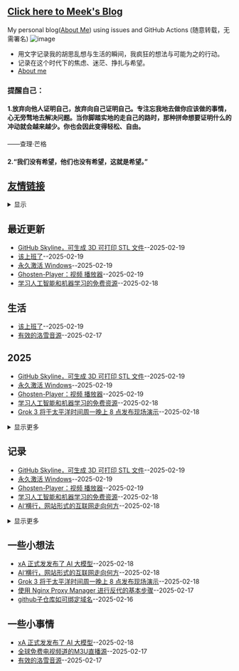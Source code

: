 ## [Click here to Meek's Blog](https://meektion.github.io/)
My personal blog([About Me](https://meektion.github.io/2025/02/16/8_About/)) using issues and GitHub Actions (随意转载，无需署名)
![image](https://github.com/user-attachments/assets/a168bf11-661e-4566-b042-7fc9544de528)

* 用文字记录我的胡思乱想与生活的瞬间，我疯狂的想法与可能为之的行动。  
* 记录在这个时代下的焦虑、迷茫、挣扎与希望。
* [About me](https://github.com/myogg/myogg)

### 提醒自己：
#### 1.放弃向他人证明自己，放弃向自己证明自己。专注忘我地去做你应该做的事情，心无旁骛地去解决问题。当你脚踏实地的走自己的路时，那种拼命想要证明什么的冲动就会越来越少。你也会因此变得轻松、自由。

——查理·芒格

#### 2.“我们没有希望，他们也没有希望，这就是希望。”

## [友情链接](https://github.com/meektion/gitblog/issues/32)
<details><summary>显示</summary>
<table>
<thead>
<tr>
<th>Name</th>
<th>Link</th>
<th>Desc</th>
</tr>
</thead>
<tbody>
<tr>
<td></td>
<td></td>
<td></td>
</tr>
</tbody>
</table></details>


## 最近更新
- [GitHub Skyline，可生成 3D 可打印 STL 文件](https://github.com/meektion/meektion.github.io/issues/39)--2025-02-19
- [该上班了](https://github.com/meektion/meektion.github.io/issues/38)--2025-02-19
- [永久激活 Windows](https://github.com/meektion/meektion.github.io/issues/37)--2025-02-19
- [Ghosten-Player：视频 播放器](https://github.com/meektion/meektion.github.io/issues/36)--2025-02-19
- [学习人工智能和机器学习的免费资源](https://github.com/meektion/meektion.github.io/issues/35)--2025-02-18
## 生活
- [该上班了](https://github.com/meektion/meektion.github.io/issues/38)--2025-02-19
- [有效的洛雪音源](https://github.com/meektion/meektion.github.io/issues/26)--2025-02-17
## 2025
- [GitHub Skyline，可生成 3D 可打印 STL 文件](https://github.com/meektion/meektion.github.io/issues/39)--2025-02-19
- [永久激活 Windows](https://github.com/meektion/meektion.github.io/issues/37)--2025-02-19
- [Ghosten-Player：视频 播放器](https://github.com/meektion/meektion.github.io/issues/36)--2025-02-19
- [学习人工智能和机器学习的免费资源](https://github.com/meektion/meektion.github.io/issues/35)--2025-02-18
- [Grok 3 将于太平洋时间周一晚上 8 点发布现场演示](https://github.com/meektion/meektion.github.io/issues/30)--2025-02-18
<details><summary>显示更多</summary>

- [全球免费电视频道的M3U直播源](https://github.com/meektion/meektion.github.io/issues/29)--2025-02-17
- [开源的 DJ 混音软件](https://github.com/meektion/meektion.github.io/issues/28)--2025-02-17
- [一个在线电子印章生成工具](https://github.com/meektion/meektion.github.io/issues/27)--2025-02-17
- [有效的洛雪音源](https://github.com/meektion/meektion.github.io/issues/26)--2025-02-17
- [第一颗直连手机的星链卫星已经完成](https://github.com/meektion/meektion.github.io/issues/24)--2025-02-17
- [阿比斯库的幻日](https://github.com/meektion/meektion.github.io/issues/22)--2025-02-17
- [使用 Nginx Proxy Manager 进行反代的基本步骤](https://github.com/meektion/meektion.github.io/issues/20)--2025-02-17
- [掠过木星](https://github.com/meektion/meektion.github.io/issues/19)--2025-02-17
- [沙子国际象棋](https://github.com/meektion/meektion.github.io/issues/14)--2025-02-16
- [威尼斯直播](https://github.com/meektion/meektion.github.io/issues/12)--2025-02-16
- [超声波洗澡机](https://github.com/meektion/meektion.github.io/issues/11)--2025-02-16
- [树莓派掌上电脑](https://github.com/meektion/meektion.github.io/issues/10)--2025-02-16
- [DevToys - 一款开源的开发者工具箱](https://github.com/meektion/meektion.github.io/issues/9)--2025-02-16
</details>

## 记录
- [GitHub Skyline，可生成 3D 可打印 STL 文件](https://github.com/meektion/meektion.github.io/issues/39)--2025-02-19
- [永久激活 Windows](https://github.com/meektion/meektion.github.io/issues/37)--2025-02-19
- [Ghosten-Player：视频 播放器](https://github.com/meektion/meektion.github.io/issues/36)--2025-02-19
- [学习人工智能和机器学习的免费资源](https://github.com/meektion/meektion.github.io/issues/35)--2025-02-18
- [AI‘横行，网站形式的互联网走向何方](https://github.com/meektion/meektion.github.io/issues/33)--2025-02-18
<details><summary>显示更多</summary>

- [三个开源的 Android 邮件客户端](https://github.com/meektion/meektion.github.io/issues/31)--2025-02-18
- [开源的 DJ 混音软件](https://github.com/meektion/meektion.github.io/issues/28)--2025-02-17
- [一个在线电子印章生成工具](https://github.com/meektion/meektion.github.io/issues/27)--2025-02-17
- [第一颗直连手机的星链卫星已经完成](https://github.com/meektion/meektion.github.io/issues/24)--2025-02-17
- [阿比斯库的幻日](https://github.com/meektion/meektion.github.io/issues/22)--2025-02-17
- [[ 收录 ] 一家英国公司正在建造水下住宅](https://github.com/meektion/meektion.github.io/issues/15)--2025-02-16
- [超声波洗澡机](https://github.com/meektion/meektion.github.io/issues/11)--2025-02-16
- [树莓派掌上电脑](https://github.com/meektion/meektion.github.io/issues/10)--2025-02-16
- [DevToys - 一款开源的开发者工具箱](https://github.com/meektion/meektion.github.io/issues/9)--2025-02-16
</details>

## 一些小想法
- [xA 正式发发布了 AI 大模型](https://github.com/meektion/meektion.github.io/issues/34)--2025-02-18
- [AI‘横行，网站形式的互联网走向何方](https://github.com/meektion/meektion.github.io/issues/33)--2025-02-18
- [Grok 3 将于太平洋时间周一晚上 8 点发布现场演示](https://github.com/meektion/meektion.github.io/issues/30)--2025-02-18
- [使用 Nginx Proxy Manager 进行反代的基本步骤](https://github.com/meektion/meektion.github.io/issues/20)--2025-02-17
- [github子仓库如可绑定域名](https://github.com/meektion/meektion.github.io/issues/16)--2025-02-16
## 一些小事情
- [xA 正式发发布了 AI 大模型](https://github.com/meektion/meektion.github.io/issues/34)--2025-02-18
- [全球免费电视频道的M3U直播源](https://github.com/meektion/meektion.github.io/issues/29)--2025-02-17
- [有效的洛雪音源](https://github.com/meektion/meektion.github.io/issues/26)--2025-02-17
